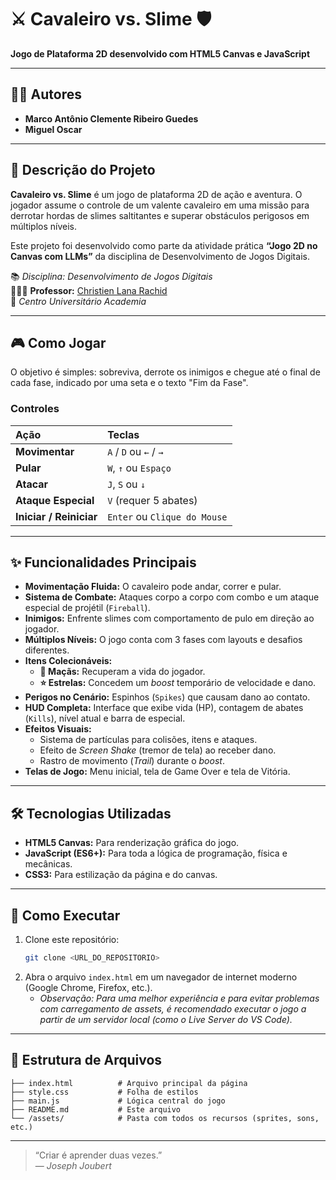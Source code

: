 # ⚔️ Cavaleiro vs. Slime 🛡️

**Jogo de Plataforma 2D desenvolvido com HTML5 Canvas e JavaScript**

---

## 👨‍💻 Autores
- **Marco Antônio Clemente Ribeiro Guedes**
- **Miguel Oscar**

---

## 📜 Descrição do Projeto

**Cavaleiro vs. Slime** é um jogo de plataforma 2D de ação e aventura. O jogador assume o controle de um valente cavaleiro em uma missão para derrotar hordas de slimes saltitantes e superar obstáculos perigosos em múltiplos níveis.

Este projeto foi desenvolvido como parte da atividade prática **“Jogo 2D no Canvas com LLMs”** da disciplina de Desenvolvimento de Jogos Digitais.

📚 *Disciplina: Desenvolvimento de Jogos Digitais*  
👨🏻‍🏫 **Professor:** [Christien Lana Rachid](https://github.com/christienrachid)  
📍 *Centro Universitário Academia*  

---

## 🎮 Como Jogar

O objetivo é simples: sobreviva, derrote os inimigos e chegue até o final de cada fase, indicado por uma seta e o texto "Fim da Fase".

### Controles
| Ação | Teclas |
| :--- | :--- |
| **Movimentar** | `A` / `D` ou `←` / `→` |
| **Pular** | `W`, `↑` ou `Espaço` |
| **Atacar** | `J`, `S` ou `↓` |
| **Ataque Especial** | `V` (requer 5 abates) |
| **Iniciar / Reiniciar** | `Enter` ou `Clique do Mouse` |

---

## ✨ Funcionalidades Principais

- **Movimentação Fluida:** O cavaleiro pode andar, correr e pular.
- **Sistema de Combate:** Ataques corpo a corpo com combo e um ataque especial de projétil (`Fireball`).
- **Inimigos:** Enfrente slimes com comportamento de pulo em direção ao jogador.
- **Múltiplos Níveis:** O jogo conta com 3 fases com layouts e desafios diferentes.
- **Itens Colecionáveis:**
  - **🍎 Maçãs:** Recuperam a vida do jogador.
  - **⭐ Estrelas:** Concedem um *boost* temporário de velocidade e dano.
- **Perigos no Cenário:** Espinhos (`Spikes`) que causam dano ao contato.
- **HUD Completa:** Interface que exibe vida (HP), contagem de abates (`Kills`), nível atual e barra de especial.
- **Efeitos Visuais:**
  - Sistema de partículas para colisões, itens e ataques.
  - Efeito de *Screen Shake* (tremor de tela) ao receber dano.
  - Rastro de movimento (*Trail*) durante o *boost*.
- **Telas de Jogo:** Menu inicial, tela de Game Over e tela de Vitória.

---

## 🛠️ Tecnologias Utilizadas
- **HTML5 Canvas:** Para renderização gráfica do jogo.
- **JavaScript (ES6+):** Para toda a lógica de programação, física e mecânicas.
- **CSS3:** Para estilização da página e do canvas.

---
## 🚀 Como Executar
1. Clone este repositório:
   ```sh
   git clone <URL_DO_REPOSITORIO>
   ```
2. Abra o arquivo `index.html` em um navegador de internet moderno (Google Chrome, Firefox, etc.).
   - *Observação: Para uma melhor experiência e para evitar problemas com carregamento de assets, é recomendado executar o jogo a partir de um servidor local (como o Live Server do VS Code).*

---

## 📂 Estrutura de Arquivos
```
├── index.html          # Arquivo principal da página
├── style.css           # Folha de estilos
├── main.js             # Lógica central do jogo
├── README.md           # Este arquivo
└── /assets/            # Pasta com todos os recursos (sprites, sons, etc.)
```

---

> “Criar é aprender duas vezes.”  
> — *Joseph Joubert*  
